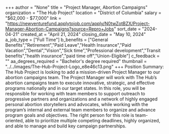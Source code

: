 +++
author = "None"
title = "Project Manager, Abortion Campaigns"
organization = "The Hub Project"
location = "District of Columbia"
salary = "$62,000 - $77,000"
link = "https://newventurefund.applytojob.com/apply/N0twZotBZX/Project-Manager-Abortion-Campaigns?source=Repro+Jobs"
sort_date = "2024-04-21"
created_at = "April 21, 2024"
closing_date = "May 10, 2024"
a_job_type = ["Full Time"]
b_benefits = ["General Benefits","Retirement","Paid Leave","Health Insurance","Paid Vacation","Dental","Vision","Sick time","Professional development","Transit benefits","health insurance","paid time off","Union-Eligible"]
c_feedback = ""
aa_degrees_required = "Bachelor's degree required"
thumbnail = "../../images/The-Hub-Project-Logo_e8e46c13.png"
+++
Position Summary:
The Hub Project is looking to add a mission-driven Project Manager to our abortion campaigns team. The Project Manager will work with The Hub’s abortion campaigns team to execute innovative, strategic, and effective programs nationally and in our target states. In this role, you will be responsible for working with team members to support outreach to progressive partners and organizations and a network of highly engaged personal abortion storytellers and advocates, while working with the program’s internal and external team members to organize and advance program goals and objectives. The right person for this role is team-oriented, able to prioritize multiple competing deadlines, highly organized, and able to manage and build key campaign partnerships.